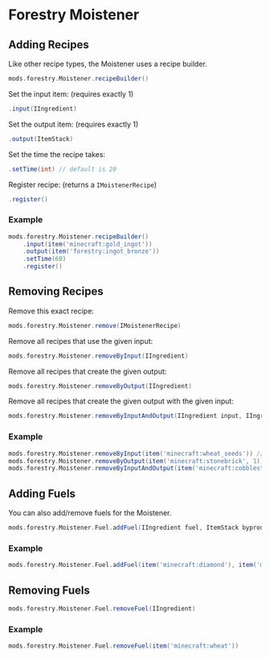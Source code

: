 # Forestry Moistener
## Adding Recipes
Like other recipe types, the Moistener uses a recipe builder.
```groovy
mods.forestry.Moistener.recipeBuilder()
```
Set the input item: (requires exactly 1)
```groovy
.input(IIngredient)
```
Set the output item: (requires exactly 1)
```groovy
.output(ItemStack)
```
Set the time the recipe takes:
```groovy
.setTime(int) // default is 20
```
Register recipe: (returns a `IMoistenerRecipe`)
```groovy
.register()
```
### Example
```groovy
mods.forestry.Moistener.recipeBuilder()
    .input(item('minecraft:gold_ingot'))
    .output(item('forestry:ingot_bronze'))
    .setTime(60)
    .register()
```
## Removing Recipes
Remove this exact recipe:
```groovy
mods.forestry.Moistener.remove(IMoistenerRecipe)
```
Remove all recipes that use the given input:
```groovy
mods.forestry.Moistener.removeByInput(IIngredient)
```
Remove all recipes that create the given output:
```groovy
mods.forestry.Moistener.removeByOutput(IIngredient)
```
Remove all recipes that create the given output with the given input:
```groovy
mods.forestry.Moistener.removeByInputAndOutput(IIngredient input, IIngredient output)
```
### Example
```groovy
mods.forestry.Moistener.removeByInput(item('minecraft:wheat_seeds')) // remove recipes that use seeds
mods.forestry.Moistener.removeByOutput(item('minecraft:stonebrick', 1)) // remove recipes that create mossy stone bricks
mods.forestry.Moistener.removeByInputAndOutput(item('minecraft:cobblestone'), item('minecraft:mossy_cobblestone')) // remove recipes that turn cobblestone into mossy cobblestone
```
## Adding Fuels
You can also add/remove fuels for the Moistener.
```groovy
mods.forestry.Moistener.Fuel.addFuel(IIngredient fuel, ItemStack byproduct, int value, int stage)
```
### Example
```groovy
mods.forestry.Moistener.Fuel.addFuel(item('minecraft:diamond'), item('minecraft:coal'), 80, 3)
```
## Removing Fuels
```groovy
mods.forestry.Moistener.Fuel.removeFuel(IIngredient)
```
### Example
```groovy
mods.forestry.Moistener.Fuel.removeFuel(item('minecraft:wheat'))
```